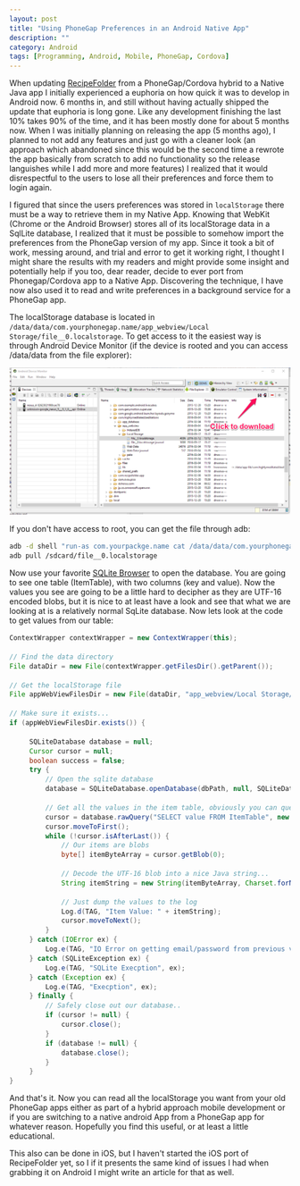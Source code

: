 ```yaml
---
layout: post
title: "Using PhoneGap Preferences in an Android Native App"
description: ""
category: Android
tags: [Programming, Android, Mobile, PhoneGap, Cordova]
---
```


When updating [RecipeFolder](https://recipe-folder.com) from a PhoneGap/Cordova hybrid to a Native Java app I initially
experienced a euphoria on how quick it was to develop in Android now.  6 months in, and still without having actually
shipped the update that euphoria is long gone.  Like any development finishing the last 10% takes 90% of the time,
and it has been mostly done for about 5 months now.  When I was initially planning on releasing the app (5 months ago),
I planned to not add any features and just go with a cleaner look (an approach which abandoned since this would be the
second time a rewrote the app basically from scratch to add no functionality so the release languishes while I add more
and more features) I realized that it would disrespectful to the users to lose all their preferences and force them
to login again.

I figured that since the users preferences was stored in <code>localStorage</code> there must be a way to retrieve them
in my Native App.   Knowing that WebKit (Chrome or the Android Browser) stores all of its localStorage data in a SqlLite
database, I realized that it must be possible to somehow import the preferences from the PhoneGap version of my app.
Since it took a bit of work, messing around, and trial and error to get it working right, I thought I might share the
results with my readers and might provide some insight and potentially help if you too, dear reader, decide to ever port
from Phonegap/Cordova app to a Native App.  Discovering the technique, I have now also used it to read and write preferences
in a background service for a PhoneGap app.

The localStorage database is located in <code>/data/data/com.yourphonegap.name/app_webview/Local Storage/file__0.localstorage</code>.
To get access to it the easiest way is through Android Device Monitor (if the device is rooted and you can access /data/data from
the file explorer):

![Download LocalStorage SqlLite](/img/import_preferences/download_sqlite.png)

If you don't have access to root, you can get the file through adb:

``` bash
adb -d shell "run-as com.yourpackge.name cat /data/data/com.yourphonegap.name/app_webview/Local Storage/file__0.localstorage > /sdcard/file__0.localstorage"
adb pull /sdcard/file__0.localstorage
```

Now use your favorite [SQLite Browser](https://addons.mozilla.org/en-US/firefox/addon/sqlite-manager/) to open the database.  You
are going to see one table (ItemTable), with two columns (key and value).  Now the values you see are going to be a little
hard to decipher as they are UTF-16 encoded blobs, but it is nice to at least have a look and see that what we are looking
at is a relatively normal SqLite database.  Now lets look at the code to get values from our table:

``` java
ContextWrapper contextWrapper = new ContextWrapper(this);

// Find the data directory
File dataDir = new File(contextWrapper.getFilesDir().getParent());

// Get the localStorage file
File appWebViewFilesDir = new File(dataDir, "app_webview/Local Storage/file__0.localstorage");

// Make sure it exists...
if (appWebViewFilesDir.exists()) {

     SQLiteDatabase database = null;
     Cursor cursor = null;
     boolean success = false;
     try {
         // Open the sqlite database
         database = SQLiteDatabase.openDatabase(dbPath, null, SQLiteDatabase.OPEN_READONLY);

         // Get all the values in the item table, obviously you can query specific values if you want
         cursor = database.rawQuery("SELECT value FROM ItemTable", new String[]{});
         cursor.moveToFirst();
         while (!cursor.isAfterLast()) {
             // Our items are blobs
             byte[] itemByteArray = cursor.getBlob(0);

             // Decode the UTF-16 blob into a nice Java string...
             String itemString = new String(itemByteArray, Charset.forName("UTF-16LE"));

             // Just dump the values to the log
             Log.d(TAG, "Item Value: " + itemString);
             cursor.moveToNext();
         }
     } catch (IOError ex) {
         Log.e(TAG, "IO Error on getting email/password from previous version", ex);
     } catch (SQLiteException ex) {
         Log.e(TAG, "SQLite Execption", ex);
     } catch (Exception ex) {
         Log.e(TAG, "Execption", ex);
     } finally {
         // Safely close out our database..
         if (cursor != null) {
             cursor.close();
         }
         if (database != null) {
             database.close();
         }
     }
}
```

And that's it.  Now you can read all the localStorage you want from your old PhoneGap apps either as part of a hybrid
approach mobile development or if you are switching to a native android App from a PhoneGap app for whatever reason.  Hopefully
you find this useful, or at least a little educational.

This also can be done in iOS, but I haven't started the iOS port of RecipeFolder yet, so I if it presents the same
kind of issues I had when grabbing it on Android I might write an article for that as well.